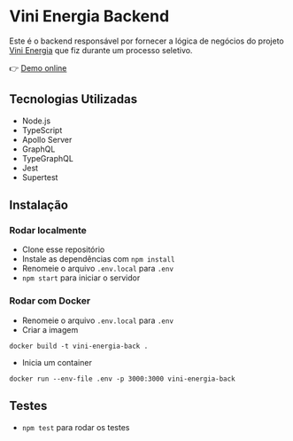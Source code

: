 # Vini Energia Backend

Este é o backend responsável por fornecer a lógica de negócios do projeto [Vini Energia](https://github.com/rxvinicius/vini-energia-frontend) que fiz durante um processo seletivo.

👉 [Demo online](https://clarke-energia-backend-production.up.railway.app)

## Tecnologias Utilizadas

- Node.js
- TypeScript
- Apollo Server
- GraphQL
- TypeGraphQL
- Jest
- Supertest

## Instalação

### Rodar localmente

- Clone esse repositório
- Instale as dependências com `npm install`
- Renomeie o arquivo `.env.local` para `.env`
- `npm start` para iniciar o servidor

### Rodar com Docker

- Renomeie o arquivo `.env.local` para `.env`
- Criar a imagem

```
docker build -t vini-energia-back .
```

- Inicia um container

```
docker run --env-file .env -p 3000:3000 vini-energia-back
```

## Testes

- `npm test` para rodar os testes
